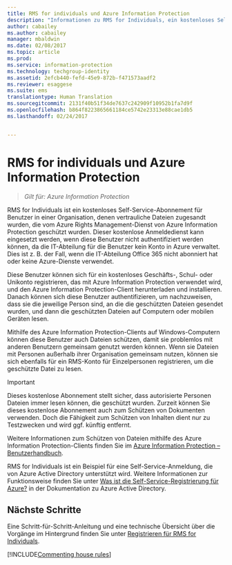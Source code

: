 ```yaml
---
title: RMS for individuals und Azure Information Protection
description: "Informationen zu RMS for Individuals, ein kostenloses Self-Service-Abonnement für Benutzer in einer Organisation, denen vertrauliche Dateien zugesandt wurden, die durch den Azure Rights Management-Dienst geschützt sind. RMS for Individuals kann eingesetzt werden, wenn diese Benutzer nicht authentifiziert werden können, da die IT-Abteilung für die Benutzer kein Konto in Azure verwaltet."
author: cabailey
ms.author: cabailey
manager: mbaldwin
ms.date: 02/08/2017
ms.topic: article
ms.prod: 
ms.service: information-protection
ms.technology: techgroup-identity
ms.assetid: 2efcb440-fefd-45e9-872b-f471573aadf2
ms.reviewer: esaggese
ms.suite: ems
translationtype: Human Translation
ms.sourcegitcommit: 2131f40b51f34de7637c242909f10952b1fa7d9f
ms.openlocfilehash: b864f8223865661184ce5742e23313e88cae1db5
ms.lasthandoff: 02/24/2017


---
```


# <a name="rms-for-individuals-and-azure-information-protection"></a>RMS for individuals und Azure Information Protection

>*Gilt für: Azure Information Protection*

RMS for Individuals ist ein kostenloses Self-Service-Abonnement für Benutzer in einer Organisation, denen vertrauliche Dateien zugesandt wurden, die vom Azure Rights Management-Dienst von Azure Information Protection geschützt wurden. Dieser kostenlose Anmeldedienst kann eingesetzt werden, wenn diese Benutzer nicht authentifiziert werden können, da die IT-Abteilung für die Benutzer kein Konto in Azure verwaltet. Dies ist z. B. der Fall, wenn die IT-Abteilung Office 365 nicht abonniert hat oder keine Azure-Dienste verwendet.

Diese Benutzer können sich für ein kostenloses Geschäfts-, Schul- oder Unikonto registrieren, das mit Azure Information Protection verwendet wird, und den Azure Information Protection-Client herunterladen und installieren. Danach können sich diese Benutzer authentifizieren, um nachzuweisen, dass sie die jeweilige Person sind, an die die geschützten Dateien gesendet wurden, und dann die geschützten Dateien auf Computern oder mobilen Geräten lesen.

Mithilfe des Azure Information Protection-Clients auf Windows-Computern können diese Benutzer auch Dateien schützen, damit sie problemlos mit anderen Benutzern gemeinsam genutzt werden können. Wenn sie Dateien mit Personen außerhalb ihrer Organisation gemeinsam nutzen, können sie sich ebenfalls für ein RMS-Konto für Einzelpersonen registrieren, um die geschützte Datei zu lesen.

> [!IMPORTANT]
> Dieses kostenlose Abonnement stellt sicher, dass autorisierte Personen Dateien immer lesen können, die geschützt wurden. Zurzeit können Sie dieses kostenlose Abonnement auch zum Schützen von Dokumenten verwenden. Doch die Fähigkeit zum Schützen von Inhalten dient nur zu Testzwecken und wird ggf. künftig entfernt. 

Weitere Informationen zum Schützen von Dateien mithilfe des Azure Information Protection-Clients finden Sie im [Azure Information Protection – Benutzerhandbuch](../rms-client/client-user-guide.md).

RMS for Individuals ist ein Beispiel für eine Self-Service-Anmeldung, die von Azure Active Directory unterstützt wird. Weitere Informationen zur Funktionsweise finden Sie unter [Was ist die Self-Service-Registrierung für Azure?](/active-directory/active-directory-self-service-signup) in der Dokumentation zu Azure Active Directory. 

## <a name="next-steps"></a>Nächste Schritte
Eine Schritt-für-Schritt-Anleitung und eine technische Übersicht über die Vorgänge im Hintergrund finden Sie unter [Registrieren für RMS for Individuals](rms-for-individuals-user-sign-up.md). 

[!INCLUDE[Commenting house rules](../includes/houserules.md)]

